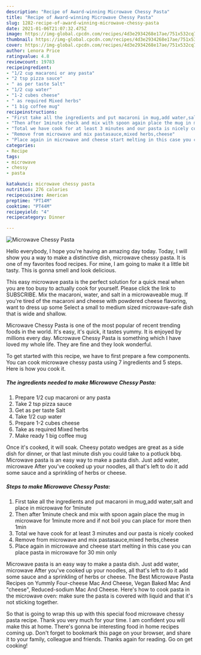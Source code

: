 ```yaml
---
description: "Recipe of Award-winning Microwave Chessy Pasta"
title: "Recipe of Award-winning Microwave Chessy Pasta"
slug: 1282-recipe-of-award-winning-microwave-chessy-pasta
date: 2021-01-06T21:07:32.475Z
image: https://img-global.cpcdn.com/recipes/4d3e2934268e17ae/751x532cq70/microwave-chessy-pasta-recipe-main-photo.jpg
thumbnail: https://img-global.cpcdn.com/recipes/4d3e2934268e17ae/751x532cq70/microwave-chessy-pasta-recipe-main-photo.jpg
cover: https://img-global.cpcdn.com/recipes/4d3e2934268e17ae/751x532cq70/microwave-chessy-pasta-recipe-main-photo.jpg
author: Lenora Price
ratingvalue: 4.8
reviewcount: 19783
recipeingredient:
- "1/2 cup macaroni or any pasta"
- "2 tsp pizza sauce"
- " as per taste Salt"
- "1/2 cup water"
- "1-2 cubes cheese"
- " as required Mixed herbs"
- "1 big coffee mug"
recipeinstructions:
- "First take all the ingredients and put macaroni in mug,add water,salt and place in microwave for 1minute"
- "Then after 1minute check and mix with spoon again place the mug in microwave for 1minute more and if not boil you can place for more then 1min"
- "Total we have cook for at least 3 minutes and our pasta is nicely cooked"
- "Remove from microwave and mix pastasauce,mixed herbs,cheese"
- "Place again in microwave and cheese start melting in this case you can place pasta in microwave for 30 min only"
categories:
- Recipe
tags:
- microwave
- chessy
- pasta

katakunci: microwave chessy pasta 
nutrition: 276 calories
recipecuisine: American
preptime: "PT14M"
cooktime: "PT44M"
recipeyield: "4"
recipecategory: Dinner

---
```



![Microwave Chessy Pasta](https://img-global.cpcdn.com/recipes/4d3e2934268e17ae/751x532cq70/microwave-chessy-pasta-recipe-main-photo.jpg)

Hello everybody, I hope you're having an amazing day today. Today, I will show you a way to make a distinctive dish, microwave chessy pasta. It is one of my favorites food recipes. For mine, I am going to make it a little bit tasty. This is gonna smell and look delicious.

This easy microwave pasta is the perfect solution for a quick meal when you are too busy to actually cook for yourself. Please click the link to SUBSCRIBE. Mix the macaroni, water, and salt in a microwaveable mug. If you&#39;re tired of the macaroni and cheese with powdered cheese flavoring, want to dress up some Select a small to medium sized microwave-safe dish that is wide and shallow.

Microwave Chessy Pasta is one of the most popular of recent trending foods in the world. It's easy, it's quick, it tastes yummy. It is enjoyed by millions every day. Microwave Chessy Pasta is something which I have loved my whole life. They are fine and they look wonderful.


To get started with this recipe, we have to first prepare a few components. You can cook microwave chessy pasta using 7 ingredients and 5 steps. Here is how you cook it.

<!--inarticleads1-->

##### The ingredients needed to make Microwave Chessy Pasta:

1. Prepare 1/2 cup macaroni or any pasta
1. Take 2 tsp pizza sauce
1. Get  as per taste Salt
1. Take 1/2 cup water
1. Prepare 1-2 cubes cheese
1. Take  as required Mixed herbs
1. Make ready 1 big coffee mug


Once it&#39;s cooked, it will soak. Cheesy potato wedges are great as a side dish for dinner, or that last minute dish you could take to a potluck bbq. Microwave pasta is an easy way to make a pasta dish. Just add water, microwave After you&#39;ve cooked up your noodles, all that&#39;s left to do it add some sauce and a sprinkling of herbs or cheese. 

<!--inarticleads2-->

##### Steps to make Microwave Chessy Pasta:

1. First take all the ingredients and put macaroni in mug,add water,salt and place in microwave for 1minute
1. Then after 1minute check and mix with spoon again place the mug in microwave for 1minute more and if not boil you can place for more then 1min
1. Total we have cook for at least 3 minutes and our pasta is nicely cooked
1. Remove from microwave and mix pastasauce,mixed herbs,cheese
1. Place again in microwave and cheese start melting in this case you can place pasta in microwave for 30 min only


Microwave pasta is an easy way to make a pasta dish. Just add water, microwave After you&#39;ve cooked up your noodles, all that&#39;s left to do it add some sauce and a sprinkling of herbs or cheese. The Best Microwave Pasta Recipes on Yummly Four-cheese Mac And Cheese, Vegan Baked Mac And &#34;cheese&#34;, Reduced-sodium Mac And Cheese. Here&#39;s how to cook pasta in the microwave oven: make sure the pasta is covered with liquid and that it&#39;s not sticking together. 

So that is going to wrap this up with this special food microwave chessy pasta recipe. Thank you very much for your time. I am confident you will make this at home. There's gonna be interesting food in home recipes coming up. Don't forget to bookmark this page on your browser, and share it to your family, colleague and friends. Thanks again for reading. Go on get cooking!
